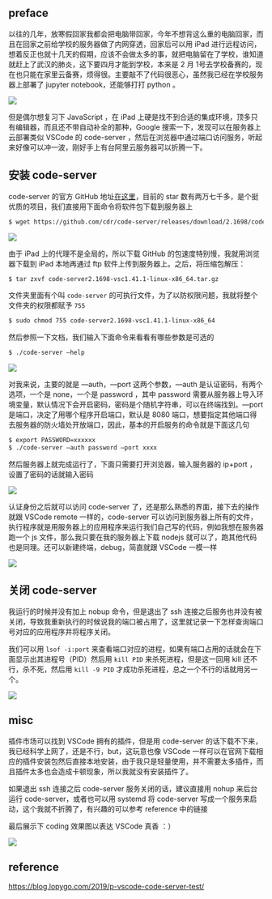 ## preface



以往的几年，放寒假回家我都会把电脑带回家，今年不想背这么重的电脑回家，而且在回家之前给学校的服务器做了内网穿透，回家后可以用 iPad 进行远程访问，想着反正也就十几天的假期，应该不会做太多的事，就把电脑留在了学校，谁知道就赶上了武汉的肺炎，这下要四月才能到学校，本来是 2 月 1号去学校备赛的，现在也只能在家里云备赛，烦得很。主要敲不了代码很恶心，虽然我已经在学校服务器上部署了 jupyter notebook，还能够打打 python 。



![](https://i.loli.net/2020/03/15/irh2gDElqvTmRkd.jpg)



但是偶尔想复习下 JavaScript ，在 iPad 上硬是找不到合适的集成环境，顶多只有编辑器，而且还不带自动补全的那种，Google 搜索一下，发现可以在服务器上云部署类似 VSCode 的 code-server ，然后在浏览器中通过端口访问服务，听起来好像可以冲一波，刚好手上有台阿里云服务器可以折腾一下。



## 安装 code-server



code-server 的官方 GitHub 地址[在这里](https://github.com/cdr/code-server)，目前的 star 数有两万七千多，是个挺优质的项目，我们直接用下面命令将软件包下载到服务器上



```bash
$ wget https://github.com/cdr/code-server/releases/download/2.1698/code-server2.1698-vsc1.41.1-linux-x86_64.tar.gz
```



![](https://i.loli.net/2020/03/15/qveH7XOADR2Tgn1.jpg)




由于 iPad 上的代理不是全局的，所以下载 GitHub 的包速度特别慢，我就用浏览器下载到 iPad 本地再通过 ftp 软件上传到服务器上。之后，将压缩包解压：
```bash
$ tar zxvf code-server2.1698-vsc1.41.1-linux-x86_64.tar.gz
```


文件夹里面有个叫 `code-server` 的可执行文件，为了以防权限问题，我就将整个文件夹的权限都赋予 `755`

```bash
$ sudo chmod 755 code-server2.1698-vsc1.41.1-linux-x86_64
```



然后参照一下文档，我们输入下面命令来看看有哪些参数是可选的

```bash
$ ./code-server —help
```

![](https://i.loli.net/2020/03/15/QhWKSBeg6sxz5kV.jpg)



对我来说，主要的就是 —auth，—port 这两个参数，—auth 是认证密码，有两个选项，一个是 none，一个是 password ，其中 password 需要从服务器上导入环境变量，默认情况下会开启密码，密码是个随机字符串，可以在终端找到。—port 是端口，决定了用哪个程序开启端口，默认是 8080 端口，想要指定其他端口得去服务器的防火墙处开放端口，因此，基本的开启服务的命令就是下面这几句

```bash
$ export PASSWORD=xxxxxx
$ ./code-server —auth password —port xxxx
```



然后服务器上就完成运行了，下面只需要打开浏览器，输入服务器的 ip+port ，设置了密码的话就输入密码

![](https://i.loli.net/2020/03/15/gxom5Edyw4Bbs7e.jpg)

认证身份之后就可以访问 code-server 了，还是那么熟悉的界面，接下去的操作就跟 VSCode remote 一样的，code-server 可以访问到服务器上所有的文件，执行程序就是用服务器上的应用程序来运行我们自己写的代码，例如我想在服务器跑一个 js 文件，那么我只要在我的服务器上下载 nodejs 就可以了，跑其他代码也是同理。还可以新建终端，debug，简直就跟 VSCode 一模一样



![](https://i.loli.net/2020/03/15/GuPqA1tImEfWleR.jpg)



## 关闭 code-server



我运行的时候并没有加上 nobup 命令，但是退出了 ssh 连接之后服务也并没有被关闭，导致我重新执行的时候说我的端口被占用了，这里就记录一下怎样查询端口号对应的应用程序并将程序关闭。



我们可以用 `lsof -i:port` 来查看端口对应的进程，如果有端口占用的话就会在下面显示出其进程号（PID）然后用 `kill PID` 来杀死进程，但是这一回用 kill 还不行，杀不死，然后用 `kill -9 PID` 才成功杀死进程，总之一个不行的话就用另一个。



![](https://i.loli.net/2020/03/15/FaRKCtiwDGVs5f2.jpg)



## misc



插件市场可以找到 VSCode 拥有的插件，但是用 code-server 的话下载不下来，我已经科学上网了，还是不行，but，这玩意也像 VSCode 一样可以在官网下载相应的插件安装包然后直接本地安装，由于我只是轻量使用，并不需要太多插件，而且插件太多也会造成卡顿现象，所以我就没有安装插件了。



如果退出 ssh 连接之后 code-server 服务关闭的话，建议直接用 nohup 来后台运行 code-server，或者也可以用 systemd 将 code-server 写成一个服务来启动，这个我就不折腾了，有兴趣的可以参考 reference 中的链接



最后展示下 coding 效果图以表达 VSCode 真香 ：）

![](https://i.loli.net/2020/03/15/yquJhEVOsZWi2gF.jpg)



## reference 

https://blog.lopygo.com/2019/p-vscode-code-server-test/
